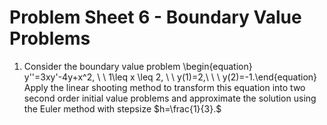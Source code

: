 # Problem Sheet 6 - Boundary Value Problems
1. 	Consider the boundary value problem 
\begin{equation} y''=3xy'-4y+x^2, \ \ 1\leq x \leq 2, \ \ y(1)=2,\ \ \ y(2)=-1.\end{equation} 
	Apply the linear shooting method to transform this equation into two second order initial value problems
	and approximate the solution using the Euler method with stepsize $h=\frac{1}{3}.$



```python

```
